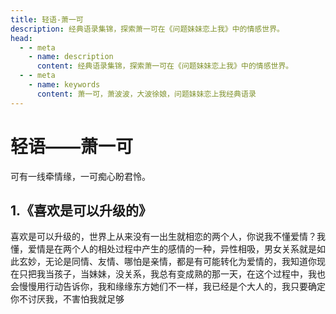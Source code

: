 ```yaml
---
title: 轻语-萧一可
description: 经典语录集锦，探索萧一可在《问题妹妹恋上我》中的情感世界。  
head: 
  - - meta
    - name: description
      content: 经典语录集锦，探索萧一可在《问题妹妹恋上我》中的情感世界。
  - - meta
    - name: keywords
      content: 萧一可，萧波波，大波徐娘，问题妹妹恋上我经典语录
---
```


# 轻语——萧一可
可有一线牵情缘，一可痴心盼君怜。
## 1.《喜欢是可以升级的》
喜欢是可以升级的，世界上从来没有一出生就相恋的两个人，你说我不懂爱情？我懂，爱情是在两个人的相处过程中产生的感情的一种，异性相吸，男女关系就是如此玄妙，无论是同情、友情、哪怕是亲情，都是有可能转化为爱情的，我知道你现在只把我当孩子，当妹妹，没关系，我总有变成熟的那一天，在这个过程中，我也会慢慢用行动告诉你，我和缘缘东方她们不一样，我已经是个大人的，我只要确定你不讨厌我，不害怕我就足够

<br>
<Twikoo :key="echoes-yk" />